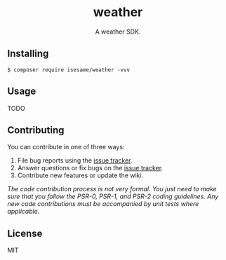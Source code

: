 <h1 align="center"> weather </h1>

<p align="center"> A weather SDK.</p>


## Installing

```shell
$ composer require isesame/weather -vvv
```

## Usage

TODO

## Contributing

You can contribute in one of three ways:

1. File bug reports using the [issue tracker](https://github.com/isesame/weather/issues).
2. Answer questions or fix bugs on the [issue tracker](https://github.com/isesame/weather/issues).
3. Contribute new features or update the wiki.

_The code contribution process is not very formal. You just need to make sure that you follow the PSR-0, PSR-1, and PSR-2 coding guidelines. Any new code contributions must be accompanied by unit tests where applicable._

## License

MIT